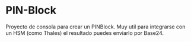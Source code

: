 # PIN-Block
Proyecto de consola para crear un PINBlock. Muy util para integrarse con un HSM (como Thales) el resultado puedes enviarlo por Base24.
